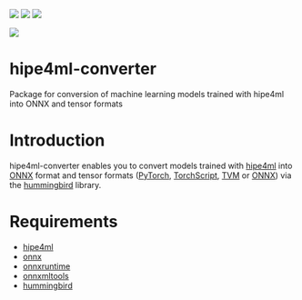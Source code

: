 [![](https://img.shields.io/github/license/hipe4ml/hipe4ml-converter)](https://github.com/hipe4ml/hipe4ml-converter/blob/main/LICENSE)
[![](https://img.shields.io/pypi/pyversions/hipe4ml_converter.svg?longCache=True)](https://pypi.org/project/hipe4ml_converter/)
[![](https://img.shields.io/pypi/v/hipe4ml_converter.svg?maxAge=3600)](https://pypi.org/project/hipe4ml_converter/)

![](https://github.com/hipe4ml/hipe4ml_converter/actions/workflows/pythonpackage.yml/badge.svg?branch=main)

# hipe4ml-converter
Package for conversion of machine learning models trained with hipe4ml into ONNX and tensor formats

# Introduction

hipe4ml-converter enables you to convert models trained with [hipe4ml](https://github.com/hipe4ml/hipe4ml) into [ONNX](https://onnx.ai/) format and tensor formats ([PyTorch](https://pytorch.org/), [TorchScript](https://pytorch.org/docs/stable/jit.html), [TVM](https://tvm.apache.org/) or [ONNX](https://onnx.ai/)) via the [hummingbird](https://github.com/microsoft/hummingbird) library.

# Requirements

- [hipe4ml](https://github.com/hipe4ml/hipe4ml)
- [onnx](https://github.com/onnx/onnx)
- [onnxruntime](https://github.com/microsoft/onnxruntime)
- [onnxmltools](https://github.com/onnx/onnxmltools)
- [hummingbird](https://github.com/microsoft/hummingbird)
